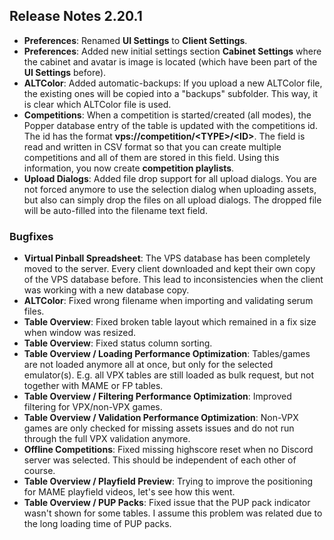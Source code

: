## Release Notes 2.20.1

- **Preferences**: Renamed **UI Settings** to **Client Settings**.
- **Preferences**: Added new initial settings section **Cabinet Settings** where the cabinet and avatar is image is located (which have been part of the **UI Settings** before).
- **ALTColor**: Added automatic-backups: If you upload a new ALTColor file, the existing ones will be copied into a "backups" subfolder. This way, it is clear which ALTColor file is used.
- **Competitions**: When a competition is started/created (all modes), the Popper database entry of the table is updated with the competitions id. The id has the format **vps://competition/\<TYPE\>/\<ID\>**. The field is read and written in CSV format so that you can create multiple competitions and all of them are stored in this field. Using this information, you now create **competition playlists**.
- **Upload Dialogs**: Added file drop support for all upload dialogs. You are not forced anymore to use the selection dialog when uploading assets, but also can simply drop the files on all upload dialogs. The dropped file will be auto-filled into the filename text field.

### Bugfixes

- **Virtual Pinball Spreadsheet**: The VPS database has been completely moved to the server. Every client downloaded and kept their own copy of the VPS database before. This lead to inconsistencies when the client was working with a new database copy.
- **ALTColor**: Fixed wrong filename when importing and validating serum files.
- **Table Overview**: Fixed broken table layout which remained in a fix size when window was resized.
- **Table Overview**: Fixed status column sorting.
- **Table Overview / Loading Performance Optimization**: Tables/games are not loaded anymore all at once, but only for the selected emulator(s). E.g. all VPX tables are still loaded as bulk request, but not together with MAME or FP tables. 
- **Table Overview / Filtering Performance Optimization**: Improved filtering for VPX/non-VPX games.
- **Table Overview / Validation Performance Optimization**: Non-VPX games are only checked for missing assets issues and do not run through the full VPX validation anymore.
- **Offline Competitions**: Fixed missing highscore reset when no Discord server was selected. This should be independent of each other of course.
- **Table Overview / Playfield Preview**: Trying to improve the positioning for MAME playfield videos, let's see how this went.
- **Table Overview / PUP Packs**: Fixed issue that the PUP pack indicator wasn't shown for some tables. I assume this problem was related due to the long loading time of PUP packs.